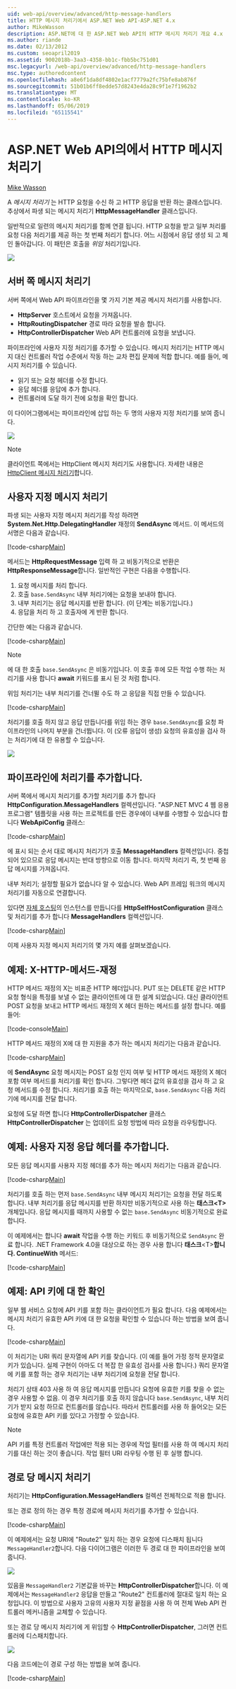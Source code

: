 ```yaml
---
uid: web-api/overview/advanced/http-message-handlers
title: HTTP 메시지 처리기에서 ASP.NET Web API-ASP.NET 4.x
author: MikeWasson
description: ASP.NET에 대 한 ASP.NET Web API의 HTTP 메시지 처리기 개요 4.x
ms.author: riande
ms.date: 02/13/2012
ms.custom: seoapril2019
ms.assetid: 9002018b-3aa3-4358-bb1c-fbb5bc751d01
msc.legacyurl: /web-api/overview/advanced/http-message-handlers
msc.type: authoredcontent
ms.openlocfilehash: a8e6f1da8df4802e1acf7779a2fc75bfe8ab876f
ms.sourcegitcommit: 51b01b6ff8edde57d8243e4da28c9f1e7f1962b2
ms.translationtype: MT
ms.contentlocale: ko-KR
ms.lasthandoff: 05/06/2019
ms.locfileid: "65115541"
---
```

# <a name="http-message-handlers-in-aspnet-web-api"></a>ASP.NET Web API의에서 HTTP 메시지 처리기

[Mike Wasson](https://github.com/MikeWasson)

A *메시지 처리기* 는 HTTP 요청을 수신 하 고 HTTP 응답을 반환 하는 클래스입니다. 추상에서 파생 되는 메시지 처리기 **HttpMessageHandler** 클래스입니다.

일반적으로 일련의 메시지 처리기를 함께 연결 됩니다. HTTP 요청을 받고 일부 처리를 요청 다음 처리기를 제공 하는 첫 번째 처리기 합니다. 어느 시점에서 응답 생성 되 고 체인 돌아갑니다. 이 패턴은 호출을 *위임* 처리기입니다.

![](http-message-handlers/_static/image1.png)

## <a name="server-side-message-handlers"></a>서버 쪽 메시지 처리기

서버 쪽에서 Web API 파이프라인을 몇 가지 기본 제공 메시지 처리기를 사용합니다.

- **HttpServer** 호스트에서 요청을 가져옵니다.
- **HttpRoutingDispatcher** 경로 따라 요청을 발송 합니다.
- **HttpControllerDispatcher** Web API 컨트롤러에 요청을 보냅니다.

파이프라인에 사용자 지정 처리기를 추가할 수 있습니다. 메시지 처리기는 HTTP 메시지 대신 컨트롤러 작업 수준에서 작동 하는 교차 편집 문제에 적합 합니다. 예를 들어, 메시지 처리기를 수 있습니다.

- 읽기 또는 요청 헤더를 수정 합니다.
- 응답 헤더를 응답에 추가 합니다.
- 컨트롤러에 도달 하기 전에 요청을 확인 합니다.

이 다이어그램에서는 파이프라인에 삽입 하는 두 명의 사용자 지정 처리기를 보여 줍니다.

![](http-message-handlers/_static/image2.png)

> [!NOTE]
> 클라이언트 쪽에서는 HttpClient 메시지 처리기도 사용합니다. 자세한 내용은 [HttpClient 메시지 처리기](httpclient-message-handlers.md)합니다.

## <a name="custom-message-handlers"></a>사용자 지정 메시지 처리기

파생 되는 사용자 지정 메시지 처리기를 작성 하려면 **System.Net.Http.DelegatingHandler** 재정의 **SendAsync** 메서드. 이 메서드의 서명은 다음과 같습니다.

[!code-csharp[Main](http-message-handlers/samples/sample1.cs)]

메서드는 **HttpRequestMessage** 입력 하 고 비동기적으로 반환은 **HttpResponseMessage**합니다. 일반적인 구현은 다음을 수행합니다.

1. 요청 메시지를 처리 합니다.
2. 호출 `base.SendAsync` 내부 처리기에는 요청을 보내야 합니다.
3. 내부 처리기는 응답 메시지를 반환 합니다. (이 단계는 비동기입니다.)
4. 응답을 처리 하 고 호출자에 게 반환 합니다.

간단한 예는 다음과 같습니다.

[!code-csharp[Main](http-message-handlers/samples/sample2.cs)]

> [!NOTE]
> 에 대 한 호출 `base.SendAsync` 은 비동기입니다. 이 호출 후에 모든 작업 수행 하는 처리기를 사용 합니다 **await** 키워드를 표시 된 것 처럼 합니다.

위임 처리기는 내부 처리기를 건너뛸 수도 하 고 응답을 직접 만들 수 있습니다.

[!code-csharp[Main](http-message-handlers/samples/sample3.cs)]

처리기를 호출 하지 않고 응답 만듭니다를 위임 하는 경우 `base.SendAsync`를 요청 파이프라인의 나머지 부분을 건너뜁니다. 이 (오류 응답이 생성) 요청의 유효성을 검사 하는 처리기에 대 한 유용할 수 있습니다.

![](http-message-handlers/_static/image3.png)

## <a name="adding-a-handler-to-the-pipeline"></a>파이프라인에 처리기를 추가합니다.

서버 쪽에서 메시지 처리기를 추가할 처리기를 추가 합니다 **HttpConfiguration.MessageHandlers** 컬렉션입니다. "ASP.NET MVC 4 웹 응용 프로그램" 템플릿을 사용 하는 프로젝트를 만든 경우에이 내부를 수행할 수 있습니다 합니다 **WebApiConfig** 클래스:

[!code-csharp[Main](http-message-handlers/samples/sample4.cs)]

에 표시 되는 순서 대로 메시지 처리기가 호출 **MessageHandlers** 컬렉션입니다. 중첩 되어 있으므로 응답 메시지는 반대 방향으로 이동 합니다. 마지막 처리기 즉, 첫 번째 응답 메시지를 가져옵니다.

내부 처리기; 설정할 필요가 없습니다 알 수 있습니다. Web API 프레임 워크의 메시지 처리기를 자동으로 연결합니다.

있다면 [자체 호스팅](../older-versions/self-host-a-web-api.md)의 인스턴스를 만듭니다를 **HttpSelfHostConfiguration** 클래스 및 처리기를 추가 합니다 **MessageHandlers** 컬렉션입니다.

[!code-csharp[Main](http-message-handlers/samples/sample5.cs)]

이제 사용자 지정 메시지 처리기의 몇 가지 예를 살펴보겠습니다.

## <a name="example-x-http-method-override"></a>예제: X-HTTP-메서드-재정

HTTP 메서드 재정의 X는 비표준 HTTP 헤더입니다. PUT 또는 DELETE 같은 HTTP 요청 형식을 특정를 보낼 수 없는 클라이언트에 대 한 설계 되었습니다. 대신 클라이언트 POST 요청을 보내고 HTTP 메서드 재정의 X 헤더 원하는 메서드를 설정 합니다. 예를 들어:

[!code-console[Main](http-message-handlers/samples/sample6.cmd)]

HTTP 메서드 재정의 X에 대 한 지원을 추가 하는 메시지 처리기는 다음과 같습니다.

[!code-csharp[Main](http-message-handlers/samples/sample7.cs)]

에 **SendAsync** 요청 메시지는 POST 요청 인지 여부 및 HTTP 메서드 재정의 X 헤더 포함 여부 메서드를 처리기를 확인 합니다. 그렇다면 헤더 값의 유효성을 검사 하 고 요청 메서드를 수정 합니다. 처리기를 호출 하는 마지막으로, `base.SendAsync` 다음 처리기에 메시지를 전달 합니다.

요청에 도달 하면 합니다 **HttpControllerDispatcher** 클래스 **HttpControllerDispatcher** 는 업데이트 요청 방법에 따라 요청을 라우팅합니다.

## <a name="example-adding-a-custom-response-header"></a>예제: 사용자 지정 응답 헤더를 추가합니다.

모든 응답 메시지를 사용자 지정 헤더를 추가 하는 메시지 처리기는 다음과 같습니다.

[!code-csharp[Main](http-message-handlers/samples/sample8.cs)]

처리기를 호출 하는 먼저 `base.SendAsync` 내부 메시지 처리기는 요청을 전달 하도록 합니다. 내부 처리기를 응답 메시지를 반환 하지만 비동기적으로 사용 하는 **태스크&lt;T&gt;**  개체입니다. 응답 메시지를 때까지 사용할 수 없는 `base.SendAsync` 비동기적으로 완료 합니다.

이 예제에서는 합니다 **await** 작업을 수행 하는 키워드 후 비동기적으로 `SendAsync` 완료 합니다. .NET Framework 4.0을 대상으로 하는 경우 사용 합니다 **태스크**&lt;T&gt;**합니다. ContinueWith** 메서드:

[!code-csharp[Main](http-message-handlers/samples/sample9.cs)]

## <a name="example-checking-for-an-api-key"></a>예제: API 키에 대 한 확인

일부 웹 서비스 요청에 API 키를 포함 하는 클라이언트가 필요 합니다. 다음 예제에서는 메시지 처리기 유효한 API 키에 대 한 요청을 확인할 수 있습니다 하는 방법을 보여 줍니다.

[!code-csharp[Main](http-message-handlers/samples/sample10.cs)]

이 처리기는 URI 쿼리 문자열에 API 키를 찾습니다. (이 예를 들어 가정 정적 문자열로 키가 있습니다. 실제 구현이 아마도 더 복잡 한 유효성 검사를 사용 합니다.) 쿼리 문자열에 키를 포함 하는 경우 처리기는 내부 처리기에 요청을 전달 합니다.

처리기 상태 403 사용 하 여 응답 메시지를 만듭니다 요청에 유효한 키를 찾을 수 없는 경우 사용할 수 없음. 이 경우 처리기를 호출 하지 않습니다 `base.SendAsync`, 내부 처리기가 받지 요청 하므로 컨트롤러를 않습니다. 따라서 컨트롤러를 사용 하 들어오는 모든 요청에 유효한 API 키를 있다고 가정할 수 있습니다.

> [!NOTE]
> API 키를 특정 컨트롤러 작업에만 적용 되는 경우에 작업 필터를 사용 하 여 메시지 처리기를 대신 하는 것이 좋습니다. 작업 필터 URI 라우팅 수행 된 후 실행 합니다.

## <a name="per-route-message-handlers"></a>경로 당 메시지 처리기

처리기는 **HttpConfiguration.MessageHandlers** 컬렉션 전체적으로 적용 합니다.

또는 경로 정의 하는 경우 특정 경로에 메시지 처리기를 추가할 수 있습니다.

[!code-csharp[Main](http-message-handlers/samples/sample11.cs?highlight=16)]

이 예제에서는 요청 URI에 "Route2" 일치 하는 경우 요청에 디스패치 됩니다 `MessageHandler2`합니다. 다음 다이어그램은 이러한 두 경로 대 한 파이프라인을 보여줍니다.

![](http-message-handlers/_static/image4.png)

있음을 `MessageHandler2` 기본값을 바꾸는 **HttpControllerDispatcher**합니다. 이 예제에서는 `MessageHandler2` 응답을 만들고 "Route2" 컨트롤러에 절대로 일치 하는 요청입니다. 이 방법으로 사용자 고유의 사용자 지정 끝점을 사용 하 여 전체 Web API 컨트롤러 메커니즘을 교체할 수 있습니다.

또는 경로 당 메시지 처리기에 게 위임할 수 **HttpControllerDispatcher**, 그러면 컨트롤러에 디스패치합니다.

![](http-message-handlers/_static/image5.png)

다음 코드에는이 경로 구성 하는 방법을 보여 줍니다.

[!code-csharp[Main](http-message-handlers/samples/sample12.cs)]

